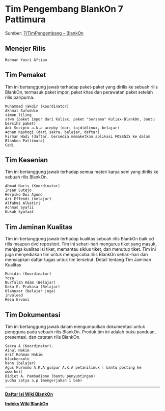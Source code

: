 # Tim Pengembang BlankOn 7 Pattimura
Sumber: [7/TimPengembang – BlankOn](http://dev.blankonlinux.or.id/wiki/7/TimPengembang)
## Menejer Rilis

    Rahman Yusri Aftian

## Tim Pemaket

Tim ini bertanggung jawab terhadap paket-paket yang dirilis ke sebuah rilis BlankOn, termasuk paket impor, paket khas dan perawatan paket setelah rilis paripurna.

    Muhammad Takdir (Koordinator)
    Akhmat Safuddin
    simon liling
    stwn (paket impor dari Kuliax, paket "bersama" Kuliax-BlankOn, bantu bersih2 paket)
    Adi Sucipto a.k.a acepby (dari tajdidlinux, belajar)
    Adnan Kashogi (dari sakra, belajar, daftar)
    Firman Hadi (daftar, bersedia memaketkan aplikasi FOSSGIS ke dalam Blankon Pattimura)
    Cedi 

## Tim Kesenian

Tim ini bertanggung jawab terhadap semua materi karya seni yang dirilis ke sebuah rilis BlankOn.

    Ahmad Haris (Koordinator)
    Insan Sutejo
    Herpiko Dwi Aguno
    Ari Effendi (belajar)
    Alfahmi Alkatiri
    Achmad Syafii
    Kukuh Syafaat 

## Tim Jaminan Kualitas

Tim ini bertanggung jawab terhadap kualitas sebuah rilis BlankOn baik cd rilis maupun dvd repositori. Tim ini sehari-hari mengurus tiket yang masuk, menjaga kualitas isi tiket, memantau siklus tiket, dan menutup tiket. Tim ini juga menyediakan tim untuk mengujicoba rilis BlankOn sehari-hari dan menyiapkan daftar tugas untuk tim tersebut. Detail tentang Tim Jaminan Kualitas

    Muhidin (Koordinator)
    Yoza
    Nurfalah Adam (Belajar)
    Kaka E. Prakasa (Belajar)
    Olanuxer (belajar juga)
    invaleed
    Reza Ervani 

## Tim Dokumentasi

Tim ini bertanggung jawab dalam mengumpulkan dokumentasi untuk pengguna pada sebuah rilis BlankOn. Produk tim ini adalah buku panduan, presentasi, dan catatan rilis BlankOn.

    Sakra A (Koordinator).
    Ainul Hakim
    Arif Rohman Hakim
    blackonsole
    hahn (belajar)
    Agus Purnomo A.K.A guspur A.K.A petanilinux ( bantu posting ke www.boi)
    Didiet A. Pambudiono (bantu penyuntingan)
    yudha satya a.p (mengerjakan 1 bab) 
    
    


---
[**Daftar Isi Wiki BlankOn**](/DaftarIsi/README.md)
 
[**Indeks Wiki BlankOn**](/Indeks.md)




